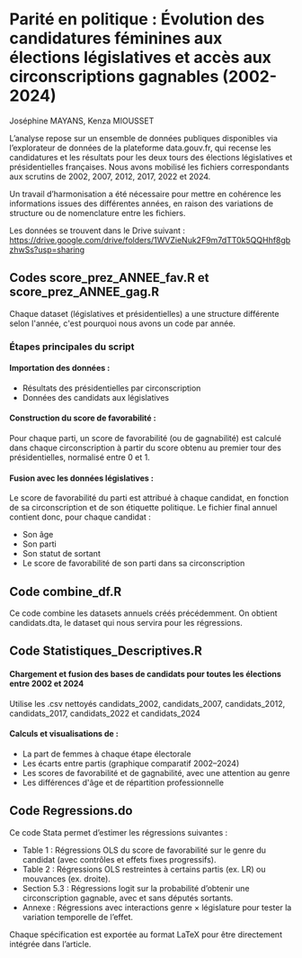 # Parité en politique : Évolution des candidatures féminines aux élections législatives et accès aux circonscriptions gagnables (2002-2024)

Joséphine MAYANS, Kenza MIOUSSET

L’analyse repose sur un ensemble de données publiques disponibles via l’explorateur de données de la plateforme data.gouv.fr, qui recense les candidatures et les résultats pour les deux tours des élections législatives et présidentielles françaises. Nous avons mobilisé les fichiers correspondants aux scrutins de 2002, 2007, 2012, 2017, 2022 et 2024. 

Un travail d’harmonisation a été nécessaire pour mettre en cohérence les informations issues des différentes années, en raison des variations de structure ou de nomenclature entre les fichiers.

Les données se trouvent dans le Drive suivant : https://drive.google.com/drive/folders/1WVZieNuk2F9m7dTT0k5QQHhf8gbzhwSs?usp=sharing

## Codes score_prez_ANNEE_fav.R et score_prez_ANNEE_gag.R
Chaque dataset (législatives et présidentielles) a une structure différente selon l'année, c'est pourquoi nous avons un code par année.

### Étapes principales du script

#### Importation des données :
* Résultats des présidentielles par circonscription
* Données des candidats aux législatives

#### Construction du score de favorabilité :
Pour chaque parti, un score de favorabilité (ou de gagnabilité) est calculé dans chaque circonscription à partir du score obtenu au premier tour des présidentielles, normalisé entre 0 et 1.

#### Fusion avec les données législatives :
Le score de favorabilité du parti est attribué à chaque candidat, en fonction de sa circonscription et de son étiquette politique.
Le fichier final annuel contient donc, pour chaque candidat :
* Son âge
* Son parti
* Son statut de sortant
* Le score de favorabilité de son parti dans sa circonscription

## Code combine_df.R
Ce code combine les datasets annuels créés précédemment.
On obtient candidats.dta, le dataset qui nous servira pour les régressions.

## Code Statistiques_Descriptives.R

#### Chargement et fusion des bases de candidats pour toutes les élections entre 2002 et 2024
Utilise les .csv nettoyés candidats_2002, candidats_2007, candidats_2012, candidats_2017, candidats_2022 et candidats_2024

#### Calculs et visualisations de :
* La part de femmes à chaque étape électorale
* Les écarts entre partis (graphique comparatif 2002–2024)
* Les scores de favorabilité et de gagnabilité, avec une attention au genre
* Les différences d'âge et de répartition professionnelle

## Code Regressions.do
Ce code Stata permet d’estimer les régressions suivantes :
* Table 1 : Régressions OLS du score de favorabilité sur le genre du candidat (avec contrôles et effets fixes progressifs).
* Table 2 : Régressions OLS restreintes à certains partis (ex. LR) ou mouvances (ex. droite).
* Section 5.3 : Régressions logit sur la probabilité d’obtenir une circonscription gagnable, avec et sans députés sortants.
* Annexe : Régressions avec interactions genre × législature pour tester la variation temporelle de l’effet.

Chaque spécification est exportée au format LaTeX pour être directement intégrée dans l’article.



